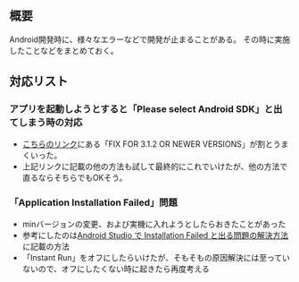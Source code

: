 ## 概要
Android開発時に、様々なエラーなどで開発が止まることがある。
その時に実施したことなどをまとめておく。

## 対応リスト
### アプリを起動しようとすると「Please select Android SDK」と出てしまう時の対応
* [こちらのリンク](https://stackoverflow.com/questions/34353220/android-studio-please-select-android-sdk/50000408#50000408)にある「FIX FOR 3.1.2 OR NEWER VERSIONS」が割とうまくいった。
* 上記リンクに記載の他の方法も試して最終的にこれでいけたが、他の方法で直るならそちらでもOKそう。

### 「Application Installation Failed」問題
* minバージョンの変更、および実機に入れようとしたらおきたことがあった
* 参考にしたのは[Android Studio で Installation Failed と出る問題の解決方法](https://www.ecoop.net/memo/archives/android-studio-application-installation-failed.html)に記載の方法
* 「Instant Run」をオフにしたらいけたが、そもそもの原因解決には至っていないので、オフにしたくない時に起きたら再度考える
